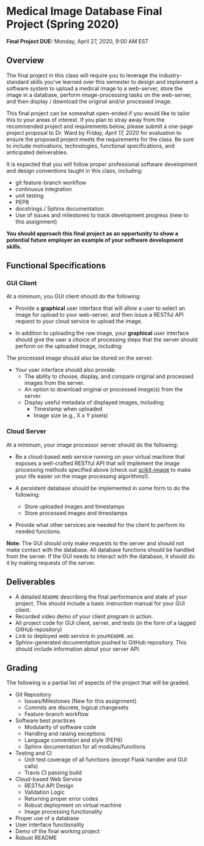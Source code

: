 # Medical Image Database Final Project (Spring 2020)

**Final Project DUE:** Monday, April 27, 2020, 9:00 AM EST 

## Overview
The final project in this class will require you to leverage the
industry-standard skills you've learned over this semester to design and
implement a software system to upload a medical image to a
web-server, store the image in a database, perform image-processing tasks on 
the web-server, and then display
/ download the original and/or processed image.  

This final project can be somewhat open-ended if you would like to tailor this to
your areas of interest.  If you plan to stray away from the recommended project
and requirements below, please submit a one-page project proposal to Dr. Ward
by *Friday, April 17, 2020* for evaluation to ensure the proposed
project meets the requirements for the class. Be sure to include motivations,
technologies, functional specifications, and anticipated deliverables.

It is expected that you will follow proper professional software
development and design conventions taught in this class, including:
* git feature-branch workflow
* continuous integration
* unit testing
* PEP8
* docstrings / Sphinx documentation
* Use of issues and milestones to track development progress (new to this 
assignment)

**You should approach this final project as an opportunity to show a potential
future employer an example of your software development skills.**

## Functional Specifications
### GUI Client
At a minimum, you GUI client should do the following:
* Provide a __graphical__ user interface that will allow a user to select an 
  image for upload to your web-server, and then issue a RESTful API request
  to your cloud service to upload the image.
  
* In addition to uploading the raw image, your __graphical__ user interface 
should give the user a choice of processing steps that the server should
perform on the uploaded image, including:
<!--  + Histogram Equalization __default__
  + Contrast Stretching
  + Log Compression
  + Invert Image  
  (colors, not orientation  example: ![](support_files/pup.jpg) to ![](support_files/invert_pup.jpg))  
-->  
  The processed image should also be stored on the server.

* Your user interface should also provide:
  + The ability to choose, display, and compare original and processed images 
  from the server.
  + An option to download original or processed image(s) from the server.
  + Display useful metadata of displayed images, including:
    - Timestamp when uploaded
    - Image size (e.g., X x Y pixels)
  
### Cloud Server
At a minimum, your image processor server should do the following:
* Be a cloud-based web service running on your virtual machine that exposes 
a well-crafted RESTful API that will
  implement the image processing methods specified above (check out
  [scikit-image](http://scikit-image.org/) to make your life easier on the image processing algorithms!).
  

* A persistent database should be implemented in some form to do the following:   
  + Store uploaded images and timestamps
  + Store processed images and timestamps
  
* Provide what other services are needed for the client to perform its needed
functions.

**Note**: The GUI should only make requests to the server and should not make 
contact with the database.  All database functions should be handled from the
server.  If the GUI needs to interact with the database, it should do it by
making requests of the server. 

## Deliverables
* A detailed `README` describing the final performance and state of your
  project.  This should include a basic instruction manual for your GUI client.
* Recorded video demo of your client program in action.
* All project code for GUI client, server, and tests (in the form of a tagged 
GitHub repository)
* Link to deployed web service in your`README.md`.
* Sphinx-generated documentation pushed to GitHub repository.  This should
include information about your server API.

<!--## Recommended Datasets
Your project may utilize some existing databases of images (or you can choose to
use your own images).  Here are some example datasets that you can access for
this project:

* <https://medpix.nlm.nih.gov/home>
* http://www.vision.caltech.edu/Image_Datasets/Caltech101/
* <https://www.cs.toronto.edu/~kriz/cifar.html>
* https://github.com/beamandrew/medical-data
* Over 13000 annotated skin lesion images are available from the International
  Skin Imaging Collaboration (ISIC) project:
  https://isic-archive.com. 
-->
## Grading

The following is a partial list of aspects of the project that will be graded.

* Git Repository
  + Issues/Milestones (New for this assignment)
  + Commits are discrete, logical changesets
  + Feature-branch workflow
* Software best practices
  + Modularity of software code
  + Handling and raising exceptions
  + Language convention and style (PEP8)
  + Sphinx documentation for all modules/functions
* Testing and CI
  + Unit test coverage of all functions (except Flask handler and GUI calls)
  + Travis CI passing build
* Cloud-based Web Service
  + RESTful API Design 
  + Validation Logic 
  + Returning proper error codes
  + Robust deployment on virtual machine 
  + Image processing functionality
* Proper use of a database 
* User interface functionality
* Demo of the final working project
* Robust README